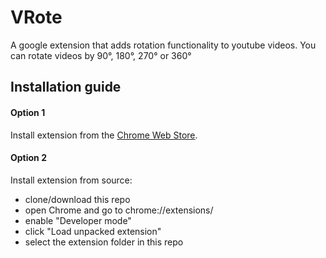 # VRote
A google extension that adds rotation functionality to youtube videos. You can rotate videos by 90°, 180°, 270° or 360°

## Installation guide

#### Option 1
Install extension from the
[Chrome Web Store](https://chrome.google.com/webstore/detail/vrote/dkgjbbekbfikbllghbgmlmeognckgikm/related?hl=pt-BR).


#### Option 2 
Install extension from source:

* clone/download this repo
* open Chrome and go to chrome://extensions/
* enable "Developer mode"
* click "Load unpacked extension"
* select the extension folder in this repo



